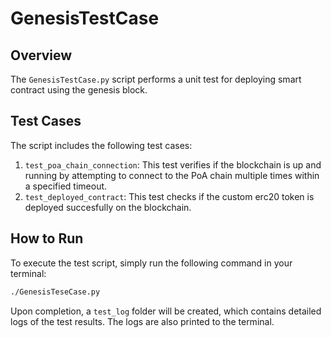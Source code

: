 # GenesisTestCase

## Overview
The `GenesisTestCase.py` script performs a unit test for deploying smart contract using the genesis block.

## Test Cases
The script includes the following test cases:
1. `test_poa_chain_connection`: This test verifies if the blockchain is up and running by attempting to connect to the PoA chain multiple times within a specified timeout.
2. `test_deployed_contract`: This test checks if the custom erc20 token is deployed succesfully on the blockchain.

## How to Run
To execute the test script, simply run the following command in your terminal:
```bash
./GenesisTeseCase.py
```
Upon completion, a `test_log` folder will be created, which contains detailed logs of the test results. The logs are also printed to the terminal.

